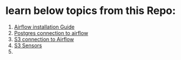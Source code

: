 # learn below topics from this Repo:  

1) [Airflow installation Guide](/Airflow_Installation/Installation_Guide.md)  
2) [Postgres connection to airflow](/DAGS/Postgres_Operator/Notes.md)  
3) [S3 connection to Airflow](/DAGS/S3_Operator/S3_connection_to%20_airflow.md)  
4) [S3 Sensors](/DAGS/S3_Operator/S3_Sensors.py)  
5) 